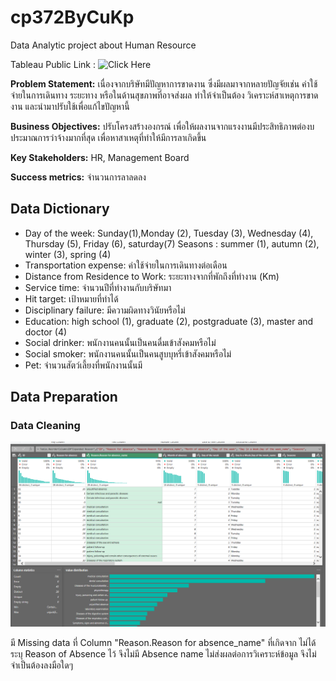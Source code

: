 # cp372ByCuKp
 Data Analytic project about Human Resource

 Tableau Public Link : ![Click Here](https://public.tableau.com/shared/NGX7YFFFF?:display_count=n&:origin=viz_share_link)

**Problem Statement:** เนื่องจากบริษัทมีปัญหาการขาดงาน ซึ่งมีผลมาจากหลายปัญจัยเช่น ค่าใช้จ่ายในการเดินทาง ระยะทาง หรือในด้านสุขภาพที่อาจส่งผล ทำให้จำเป็นต้อง
วิเคราะห์สาเหตุการขาดงาน และนำมาปรับใช้เพื่อแก้ไขปัญหานี้

**Business Objectives:** ปรับโครงสร้างองกรณ์ เพื่อให้ผลงานจากแรงงานมีประสิทธิภาพต่องบประมาณการว่าจ้างมากที่สุด เพื่อหาสาเหตุที่ทำให้มีการลาเกิดขึ้น 

**Key Stakeholders:** HR, Management Board

**Success metrics:** จำนวนการลาลดลง

## Data Dictionary

- Day of the week: Sunday(1),Monday (2), Tuesday (3), Wednesday (4), Thursday (5), Friday (6), saturday(7)
Seasons : summer (1), autumn (2), winter (3), spring (4)
- Transportation expense: ค่าใช้จ่ายในการเดินทางต่อเดือน
- Distance from Residence to Work: ระยะทางจากที่พักถึงที่ทำงาน (Km)
- Service time: จำนวนปีที่ทำงานกับบริษัทมา
- Hit target: เป้าหมายที่ทำได้
- Disciplinary failure: มีความผิดทางวินัยหรือไม่
- Education: high school (1), graduate (2), postgraduate (3), master and doctor (4)
- Social drinker: พนักงานคนนั้นเป็นคนดื่มเข้าสังคมหรือไม่
- Social smoker: พนักงานคนนั้นเป็นคนสูบบุหรี่เข้าสังคมหรือไม่
- Pet: จำนวนสัตว์เลี้ยงที่พนักงานนั้นมี

## Data Preparation
### Data Cleaning

![Missing Data in DataCleaning](/assets//image/Data%20Cleaning1.png)

มี Missing data ที่ Column "Reason.Reason for absence_name" ที่เกิดจาก ไม่ได้ระบุ Reason of Absence ไว้ จึงไม่มี Absence name
ไม่ส่งผลต่อการวิเคราะห์ข้อมูล จึงไม่จำเป็นต้องลงมือใดๆ


